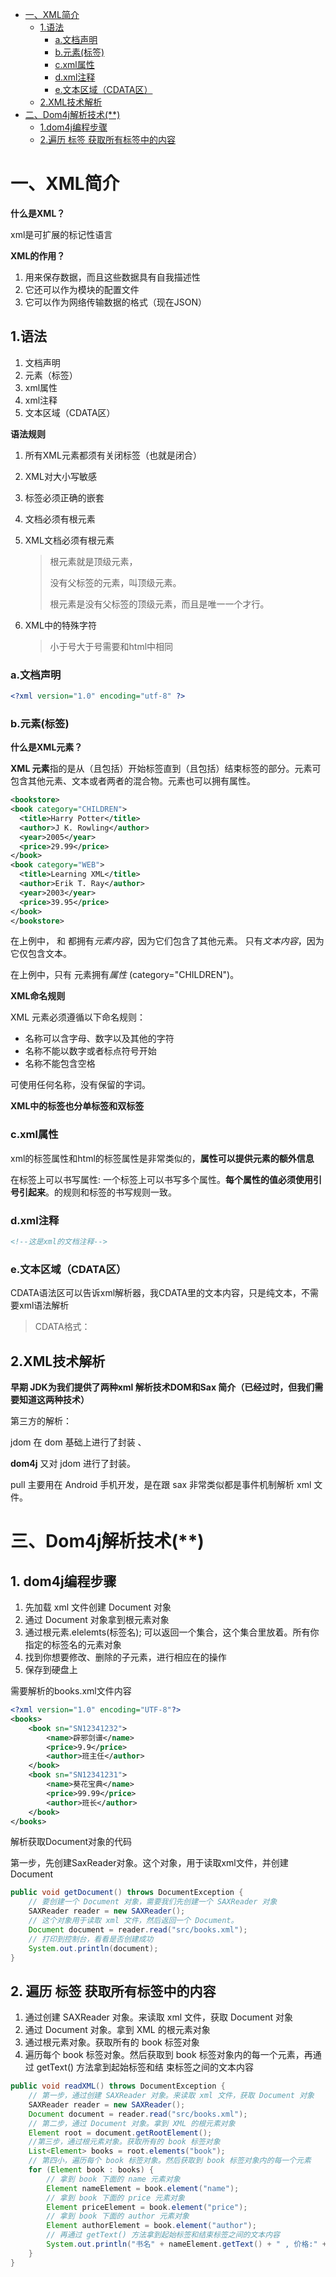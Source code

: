 * [一、XML简介](#一xml简介)
   * [1.语法](#1语法)
     * [a.文档声明](#a文档声明)
     * [b.元素(标签)](#b元素标签)
     * [c.xml属性](#cxml属性)
     * [d.xml注释](#dxml注释)
     * [e.文本区域（CDATA区）](#e文本区域cdata区)
   * [2.XML技术解析](#2xml技术解析)
* [二、Dom4j解析技术(**)](#二dom4j解析技术)
   * [1.dom4j编程步骤](#1dom4j编程步骤)
   * [2.遍历 标签 获取所有标签中的内容](#2遍历-标签-获取所有标签中的内容)

# 一、XML简介

**什么是XML？**

xml是可扩展的标记性语言

**XML的作用？**

1. 用来保存数据，而且这些数据具有自我描述性
2. 它还可以作为模块的配置文件
3. 它可以作为网络传输数据的格式（现在JSON）

## 1.语法

1. 文档声明
2. 元素（标签）
3. xml属性
4. xml注释
5. 文本区域（CDATA区）

**语法规则**

1. 所有XML元素都须有关闭标签（也就是闭合）

2. XML对大小写敏感

3. 标签必须正确的嵌套

4. 文档必须有根元素

5. XML文档必须有根元素

   > 根元素就是顶级元素，
   >
   > 没有父标签的元素，叫顶级元素。
   >
   > 根元素是没有父标签的顶级元素，而且是唯一一个才行。

6. XML中的特殊字符

   > 小于号大于号需要和html中相同

### a.文档声明

~~~xml
<?xml version="1.0" encoding="utf-8" ?>
~~~

### b.元素(标签)

**什么是XML元素？**

**XML 元素**指的是从（且包括）开始标签直到（且包括）结束标签的部分。元素可包含其他元素、文本或者两者的混合物。元素也可以拥有属性。

~~~xml
<bookstore>
<book category="CHILDREN">
  <title>Harry Potter</title> 
  <author>J K. Rowling</author> 
  <year>2005</year> 
  <price>29.99</price> 
</book>
<book category="WEB">
  <title>Learning XML</title> 
  <author>Erik T. Ray</author> 
  <year>2003</year> 
  <price>39.95</price> 
</book>
</bookstore> 
~~~

在上例中，<bookstore> 和 <book>  都拥有*元素内容*，因为它们包含了其他元素。<author> 只有*文本内容*，因为它仅包含文本。

在上例中，只有 <book> 元素拥有*属性* (category="CHILDREN")。



**XML命名规则**

XML 元素必须遵循以下命名规则：

* 名称可以含字母、数字以及其他的字符 
* 名称不能以数字或者标点符号开始 
* 名称不能包含空格 

可使用任何名称，没有保留的字词。

**XML中的标签也分单标签和双标签**

### c.xml属性

xml的标签属性和html的标签属性是非常类似的，**属性可以提供元素的额外信息**

在标签上可以书写属性:
		一个标签上可以书写多个属性。**每个属性的值必须使用引号引起来**。的规则和标签的书写规则一致。

### d.xml注释

~~~xml
<!--这是xml的文档注释-->
~~~

### e.文本区域（CDATA区）

CDATA语法区可以告诉xml解析器，我CDATA里的文本内容，只是纯文本，不需要xml语法解析

> CDATA格式：
>
> <![CDATA[这里可以把你输入的字符原样显示，不会解析xml]]>



## 2.XML技术解析

**早期 JDK为我们提供了两种xml 解析技术DOM和Sax 简介（已经过时，但我们需要知道这两种技术）**



第三方的解析：

jdom 在 dom 基础上进行了封装 、 

**dom4j** 又对 jdom 进行了封装。 

pull 主要用在 Android 手机开发，是在跟 sax 非常类似都是事件机制解析 xml 文件。 



# 三、Dom4j解析技术(**)

## 1. dom4j编程步骤

1. 先加载 xml 文件创建 Document 对象
2. 通过 Document 对象拿到根元素对象
3. 通过根元素.elelemts(标签名); 可以返回一个集合，这个集合里放着。所有你指定的标签名的元素对象
4. 找到你想要修改、删除的子元素，进行相应在的操作
5. 保存到硬盘上



需要解析的books.xml文件内容

~~~xml
<?xml version="1.0" encoding="UTF-8"?>
<books> 
    <book sn="SN12341232">
        <name>辟邪剑谱</name> 
        <price>9.9</price>
        <author>班主任</author> 
    </book> 
    <book sn="SN12341231">
        <name>葵花宝典</name> 
        <price>99.99</price> 
        <author>班长</author>
    </book> 
</books>
~~~



解析获取Document对象的代码

第一步，先创建SaxReader对象。这个对象，用于读取xml文件，并创建Document

~~~java
public void getDocument() throws DocumentException { 
    // 要创建一个 Document 对象，需要我们先创建一个 SAXReader 对象
    SAXReader reader = new SAXReader();
    // 这个对象用于读取 xml 文件，然后返回一个 Document。
    Document document = reader.read("src/books.xml");
    // 打印到控制台，看看是否创建成功
    System.out.println(document);
}
~~~



## 2. 遍历 标签 获取所有标签中的内容

1. 通过创建 SAXReader 对象。来读取 xml 文件，获取 Document 对象
2. 通过 Document 对象。拿到 XML 的根元素对象
3. 通过根元素对象。获取所有的 book 标签对象
4. 遍历每个 book 标签对象。然后获取到 book 标签对象内的每一个元素，再通过 getText() 方法拿到起始标签和结 束标签之间的文本内容 

~~~java
public void readXML() throws DocumentException {
    // 第一步，通过创建 SAXReader 对象。来读取 xml 文件，获取 Document 对象
    SAXReader reader = new SAXReader();
    Document document = reader.read("src/books.xml");
    // 第二步，通过 Document 对象。拿到 XML 的根元素对象
    Element root = document.getRootElement();
    //第三步，通过根元素对象。获取所有的 book 标签对象
    List<Element> books = root.elements("book");
    // 第四小，遍历每个 book 标签对象。然后获取到 book 标签对象内的每一个元素
    for (Element book : books) {
        // 拿到 book 下面的 name 元素对象
        Element nameElement = book.element("name");
        // 拿到 book 下面的 price 元素对象
        Element priceElement = book.element("price");
        // 拿到 book 下面的 author 元素对象
        Element authorElement = book.element("author");
        // 再通过 getText() 方法拿到起始标签和结束标签之间的文本内容
        System.out.println("书名" + nameElement.getText() + " , 价格:" + priceElement.getText() + ", 作者：" + authorElement.getText());
    }
}
~~~

